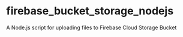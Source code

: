 # firebase_bucket_storage_nodejs
A Node.js script for uploading files to Firebase Cloud Storage Bucket
